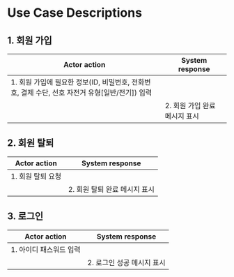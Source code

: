 # Use Case Descriptions

## 1. 회원 가입

| Actor action | System response |
| --- | --- |
| 1. 회원 가입에 필요한 정보(ID, 비밀번호, 전화번호, 결제 수단, 선호 자전거 유형[일반/전기]) 입력 | |
| | 2. 회원 가입 완료 메시지 표시 |

## 2. 회원 탈퇴

| Actor action | System response |
| --- | --- |
| 1. 회원 탈퇴 요청 | |
| | 2. 회원 탈퇴 완료 메시지 표시 |

## 3. 로그인

| Actor action | System response |
| --- | --- |
| 1. 아이디 패스워드 입력 | |
| | 2. 로그인 성공 메시지 표시 |
